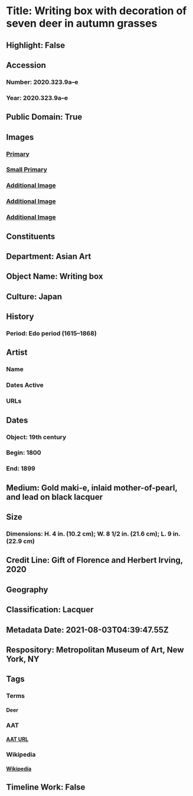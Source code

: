 # Title: Writing box with decoration of seven deer in autumn grasses
## Highlight: False
## Accession
### Number: 2020.323.9a–e
### Year: 2020.323.9a–e
## Public Domain: True
## Images
### [Primary](https://images.metmuseum.org/CRDImages/as/original/DP-21879-001.jpg)
### [Small Primary](https://images.metmuseum.org/CRDImages/as/web-large/DP-21879-001.jpg)
### [Additional Image](https://images.metmuseum.org/CRDImages/as/original/DP-21879-003.jpg)
### [Additional Image](https://images.metmuseum.org/CRDImages/as/original/DP-21879-002.jpg)
### [Additional Image](https://images.metmuseum.org/CRDImages/as/original/DP-21879-004.jpg)
## Constituents
## Department: Asian Art
## Object Name: Writing box
## Culture: Japan
## History
### Period: Edo period (1615–1868)
## Artist
### Name
### Dates Active
### URLs
## Dates
### Object: 19th century
### Begin: 1800
### End: 1899
## Medium: Gold maki-e, inlaid mother-of-pearl, and lead on black lacquer
## Size
### Dimensions: H. 4 in. (10.2 cm); W. 8 1/2 in. (21.6 cm); L. 9 in. (22.9 cm)
## Credit Line: Gift of Florence and Herbert Irving, 2020
## Geography
## Classification: Lacquer
## Metadata Date: 2021-08-03T04:39:47.55Z
## Respository: Metropolitan Museum of Art, New York, NY
## Tags
### Terms
#### Deer
### AAT
#### [AAT URL](http://vocab.getty.edu/page/aat/300250308)
### Wikipedia
#### [Wikipedia]()
## Timeline Work: False